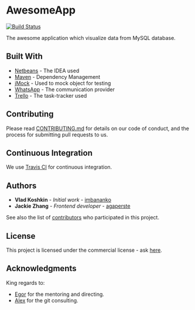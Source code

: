 # AwesomeApp 
[![Build Status](https://travis-ci.org/imbananko/AwesomeApp.svg?branch=master)](https://travis-ci.org/imbananko/AwesomeApp)

The awesome application which visualize data from MySQL database.

## Built With

* [Netbeans](https://netbeans.org/) - The IDEA used
* [Maven](https://maven.apache.org/) - Dependency Management
* [jMock](http://www.jmock.org/) - Used to mock object for testing
* [WhatsApp](https://www.whatsapp.com/) - The communication provider
* [Trello](https://trello.com) - The task-tracker used


## Contributing

Please read [CONTRIBUTING.md](https://gist.github.com/PurpleBooth/b24679402957c63ec426) for details on our code of conduct, and the process for submitting pull requests to us.

## Continuous Integration

We use [Travis CI](https://travis-ci.org/) for continuous integration. 

## Authors

* **Vlad Koshkin** - *Initial work* - [imbananko](https://github.com/imbananko)
* **Jackie Zhang** - *Frontend developer* - [agaperste](https://github.com/agaperste)

See also the list of [contributors](https://github.com/imbananko/AwesomeApp/contributors) who participated in this project.

## License

This project is licensed under the commercial license - ask [here](https://www.db.com/company/index.htm).

## Acknowledgments

  King regards to:
* [Egor](https://github.com/yeplastun) for the mentoring and directing.
* [Alex](https://github.com/ignorer) for the git consulting.
